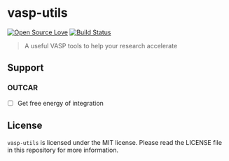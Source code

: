 # vasp-utils

[![Open Source Love](https://badges.frapsoft.com/os/v1/open-source.svg?v=103)](https://github.com/ellerbrock/open-source-badges/)
[![Build Status](https://travis-ci.com/KeisukeYamashita/vasp-utils.svg?branch=master)](https://travis-ci.com/KeisukeYamashita/vasp-utils)

> A useful VASP tools to help your research accelerate

## Support
 
### OUTCAR

- [ ] Get free energy of integration


## License

`vasp-utils` is licensed under the MIT license. Please read the LICENSE file in this repository for more information.